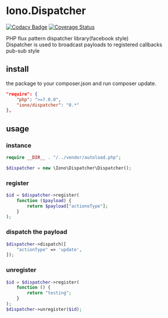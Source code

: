 # Iono.Dispatcher

[![Codacy Badge](https://api.codacy.com/project/badge/Grade/c7d9d3bdfe22478c8872ed92d3d65359)](https://www.codacy.com/app/ionophp/dispatcher?utm_source=github.com&amp;utm_medium=referral&amp;utm_content=ionophp/dispatcher&amp;utm_campaign=Badge_Grade)
[![Coverage Status](https://coveralls.io/repos/github/ionophp/dispatcher/badge.svg?branch=master)](https://coveralls.io/github/ionophp/dispatcher?branch=master)


PHP flux pattern dispatcher library(facebook style)  
Dispatcher is used to broadcast payloads to registered callbacks  
pub-sub style

## install
the package to your composer.json and run composer update.
```json
"require": {
    "php": ">=7.0.0",
    "iono/dispatcher": "0.*"
},
```

## usage
### instance
```php
require __DIR__ . "/../vendor/autoload.php";

$dispatcher = new \Iono\Dispatcher\Dispatcher();
```
### register
```php
$id = $dispatcher->register(
    function ($payload) {
        return $payload["actionoType"];
    }
);
```

### dispatch the payload

```php
$dispatcher->dispatch([
    "actionType" => 'update',
]);
```

### unregister

```php
$id = $dispatcher->register(
    function () {
        return "testing";
    }
);
$dispatcher->unregister($id);
```
